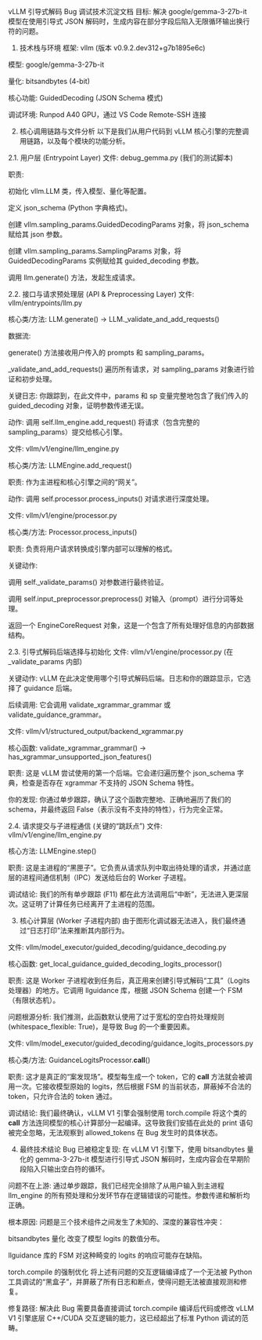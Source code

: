 vLLM 引导式解码 Bug 调试技术沉淀文档
目标: 解决 google/gemma-3-27b-it 模型在使用引导式 JSON 解码时，生成内容在部分字段后陷入无限循环输出换行符的问题。



1. 技术栈与环境
框架: vllm (版本 v0.9.2.dev312+g7b1895e6c)

模型: google/gemma-3-27b-it

量化: bitsandbytes (4-bit)

核心功能: GuidedDecoding (JSON Schema 模式)

调试环境: Runpod A40 GPU，通过 VS Code Remote-SSH 连接




2. 核心调用链路与文件分析
以下是我们从用户代码到 vLLM 核心引擎的完整调用链路，以及每个模块的功能分析。

2.1. 用户层 (Entrypoint Layer)
文件: debug_gemma.py (我们的测试脚本)

职责:

初始化 vllm.LLM 类，传入模型、量化等配置。

定义 json_schema (Python 字典格式)。

创建 vllm.sampling_params.GuidedDecodingParams 对象，将 json_schema 赋给其 json 参数。

创建 vllm.sampling_params.SamplingParams 对象，将 GuidedDecodingParams 实例赋给其 guided_decoding 参数。

调用 llm.generate() 方法，发起生成请求。





2.2. 接口与请求预处理层 (API & Preprocessing Layer)
文件: vllm/entrypoints/llm.py

核心类/方法: LLM.generate() -> LLM._validate_and_add_requests()

数据流:

generate() 方法接收用户传入的 prompts 和 sampling_params。

_validate_and_add_requests() 遍历所有请求，对 sampling_params 对象进行验证和初步处理。

关键日志: 你跟踪到，在此文件中，params 和 sp 变量完整地包含了我们传入的 guided_decoding 对象，证明参数传递无误。

动作: 调用 self.llm_engine.add_request() 将请求（包含完整的 sampling_params）提交给核心引擎。

文件: vllm/v1/engine/llm_engine.py

核心类/方法: LLMEngine.add_request()

职责: 作为主进程和核心引擎之间的“网关”。

动作: 调用 self.processor.process_inputs() 对请求进行深度处理。

文件: vllm/v1/engine/processor.py

核心类/方法: Processor.process_inputs()

职责: 负责将用户请求转换成引擎内部可以理解的格式。

关键动作:

调用 self._validate_params() 对参数进行最终验证。

调用 self.input_preprocessor.preprocess() 对输入（prompt）进行分词等处理。

返回一个 EngineCoreRequest 对象，这是一个包含了所有处理好信息的内部数据结构。




2.3. 引导式解码后端选择与初始化
文件: vllm/v1/engine/processor.py (在 _validate_params 内部)

关键动作: vLLM 在此决定使用哪个引导式解码后端。日志和你的跟踪显示，它选择了 guidance 后端。

后续调用: 它会调用 validate_xgrammar_grammar 或 validate_guidance_grammar。

文件: vllm/v1/structured_output/backend_xgrammar.py

核心函数: validate_xgrammar_grammar() -> has_xgrammar_unsupported_json_features()

职责: 这是 vLLM 尝试使用的第一个后端。它会递归遍历整个 json_schema 字典，检查是否存在 xgrammar 不支持的 JSON Schema 特性。

你的发现: 你通过单步跟踪，确认了这个函数完整地、正确地遍历了我们的 schema，并最终返回 False（表示没有不支持的特性），行为完全正常。




2.4. 请求提交与子进程通信 (关键的“跳跃点”)
文件: vllm/v1/engine/llm_engine.py

核心方法: LLMEngine.step()

职责: 这是主进程的“黑匣子”。它负责从请求队列中取出待处理的请求，并通过底层的进程间通信机制（IPC）发送给后台的 Worker 子进程。

调试结论: 我们的所有单步跟踪 (F11) 都在此方法调用后“中断”，无法进入更深层次。这证明了计算任务已经离开了主进程的范围。




3. 核心计算层 (Worker 子进程内部)
由于图形化调试器无法进入，我们最终通过“日志打印”法来推断其内部行为。

文件: vllm/model_executor/guided_decoding/guidance_decoding.py

核心函数: get_local_guidance_guided_decoding_logits_processor()

职责: 这是 Worker 子进程收到任务后，真正用来创建引导式解码“工具”（Logits 处理器）的地方。它调用 llguidance 库，根据 JSON Schema 创建一个 FSM（有限状态机）。

问题根源分析: 我们推测，此函数默认使用了过于宽松的空白符处理规则 (whitespace_flexible: True)，是导致 Bug 的一个重要因素。

文件: vllm/model_executor/guided_decoding/guidance_logits_processors.py

核心类/方法: GuidanceLogitsProcessor.__call__()

职责: 这才是真正的“案发现场”。模型每生成一个 token，它的 __call__ 方法就会被调用一次。它接收模型原始的 logits，然后根据 FSM 的当前状态，屏蔽掉不合法的 token，只允许合法的 token 通过。

调试结论: 我们最终确认，vLLM V1 引擎会强制使用 torch.compile 将这个类的 __call__ 方法连同模型的核心计算部分一起编译。这导致我们安插在此处的 print 语句被完全忽略，无法观察到 allowed_tokens 在 Bug 发生时的具体状态。




4. 最终技术结论
Bug 已被稳定复现: 在 vLLM V1 引擎下，使用 bitsandbytes 量化的 gemma-3-27b-it 模型进行引导式 JSON 解码时，生成内容会在早期阶段陷入只输出空白符的循环。

问题不在上游: 通过单步跟踪，我们已经完全排除了从用户输入到主进程 llm_engine 的所有预处理和分发环节存在逻辑错误的可能性。参数传递和解析均正确。

根本原因: 问题是三个技术组件之间发生了未知的、深度的兼容性冲突：

bitsandbytes 量化 改变了模型 logits 的数值分布。

llguidance 库的 FSM 对这种畸变的 logits 的响应可能存在缺陷。

torch.compile 的强制优化 将上述有问题的交互逻辑编译成了一个无法被 Python 工具调试的“黑盒子”，并屏蔽了所有日志和断点，使得问题无法被直接观测和修复。

修复路径: 解决此 Bug 需要具备直接调试 torch.compile 编译后代码或修改 vLLM V1 引擎底层 C++/CUDA 交互逻辑的能力，这已经超出了标准 Python 调试的范畴。